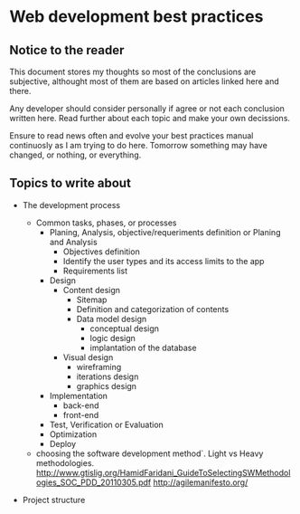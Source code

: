 Web development best practices
==============================

## Notice to the reader

This document stores my thoughts so most of the conclusions are subjective, althought most of them are based on articles linked here and there.

Any developer should consider personally if agree or not each conclusion written here. Read further about each topic and make your own decissions.

Ensure to read news often and evolve your best practices manual continuosly as I am trying to do here. Tomorrow something may have changed, or nothing, or everything.

## Topics to write about

* The development process
  * Common tasks, phases, or processes
    * Planing, Analysis, objective/requeriments definition or Planing and Analysis
      * Objectives definition
      * Identify the user types and its access limits to the app
      * Requirements list
    * Design
      * Content design
        * Sitemap
        * Definition and categorization of contents
        * Data model design
          * conceptual design
          * logic design
          * implantation of the database
      * Visual design
        * wireframing
        * iterations design
        * graphics design
    * Implementation
      * back-end
      * front-end
    * Test, Verification or Evaluation
    * Optimization
    * Deploy
  * choosing the software development method`. Light vs Heavy methodologies.
    http://www.gtislig.org/HamidFaridani_GuideToSelectingSWMethodologies_SOC_PDD_20110305.pdf
    http://agilemanifesto.org/

* Project structure

